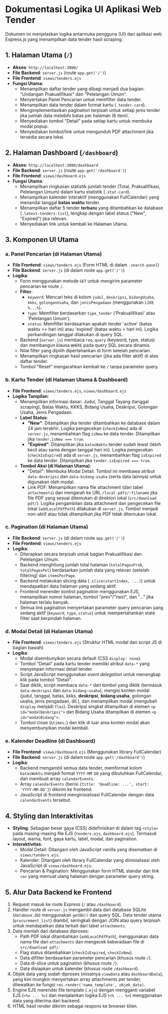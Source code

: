 # Dokumentasi Logika UI Aplikasi Web Tender

Dokumen ini menjelaskan logika antarmuka pengguna (UI) dari aplikasi web Express.js yang menampilkan data tender hasil scraping.

## 1. Halaman Utama (`/`)

*   **Akses**: `http://localhost:3000/`
*   **File Backend**: `server.js` (route `app.get('/')`)
*   **File Frontend**: `views/tenders.ejs`
*   **Fungsi Utama**:
    *   Menampilkan daftar tender yang dibagi menjadi dua bagian: "Undangan Prakualifikasi" dan "Pelelangan Umum".
    *   Menyertakan Panel Pencarian untuk memfilter data tender.
    *   Menampilkan data tender dalam format kartu (`.tender-card`).
    *   Mengimplementasikan pagination terpisah untuk setiap jenis tender jika jumlah data melebihi batas per halaman (6 item).
    *   Menyediakan tombol "Detail" pada setiap kartu untuk membuka modal popup.
    *   Menyediakan tombol/link untuk mengunduh PDF attachment jika tersedia secara lokal.

## 2. Halaman Dashboard (`/dashboard`)

*   **Akses**: `http://localhost:3000/dashboard`
*   **File Backend**: `server.js` (route `app.get('/dashboard')`)
*   **File Frontend**: `views/dashboard.ejs`
*   **Fungsi Utama**:
    *   Menampilkan ringkasan statistik jumlah tender (Total, Prakualifikasi, Pelelangan Umum) dalam kartu statistik (`.stat-card`).
    *   Menampilkan kalender interaktif (menggunakan FullCalendar) yang menandai tanggal **batas waktu** tender.
    *   Menampilkan daftar 5 tender **terbaru** yang ditambahkan ke database (`.latest-tenders-list`), lengkap dengan label status ("New", "Expired") jika relevan.
    *   Menyediakan link untuk kembali ke Halaman Utama.

## 3. Komponen UI Utama

### a. Panel Pencarian (di Halaman Utama)

*   **File Frontend**: `views/tenders.ejs` (Form HTML di dalam `.search-panel`)
*   **File Backend**: `server.js` (di dalam route `app.get('/')`)
*   **Logika**:
    *   Form menggunakan metode `GET` untuk mengirim parameter pencarian ke route `/`.
    *   **Filter**:
        *   `keyword`: Mencari teks di kolom `judul`, `deskripsi`, `bidangUsaha`, `kkks`, `golonganUsaha`, dan `jenisPengadaan` (menggunakan `LIKE %...%`).
        *   `type`: Memfilter berdasarkan `tipe_tender` ('Prakualifikasi' atau 'Pelelangan Umum').
        *   `status`: Memfilter berdasarkan apakah tender 'active' (batas waktu >= hari ini) atau 'expired' (batas waktu < hari ini). Logika perbandingan tanggal dilakukan di query SQL.
    *   Backend (`server.js`) membaca `req.query` (keyword, type, status) dan membangun klausa `WHERE` pada query SQL secara dinamis.
    *   Nilai filter yang dipilih dipertahankan di form setelah pencarian.
    *   Menampilkan ringkasan hasil pencarian (jika ada filter aktif) di atas daftar tender.
    *   Tombol "Reset" mengarahkan kembali ke `/` tanpa parameter query.

### b. Kartu Tender (di Halaman Utama & Dashboard)

*   **File Frontend**: `views/tenders.ejs`, `views/dashboard.ejs`
*   **Logika Tampilan**:
    *   Menampilkan informasi dasar: Judul, Tanggal Tayang (tanggal scraping), Batas Waktu, KKKS, Bidang Usaha, Deskripsi, Golongan Usaha, Jenis Pengadaan.
    *   **Label Status**:
        *   **"New"**: Ditampilkan jika tender ditambahkan ke database dalam 24 jam terakhir. Logika pengecekan (`checkIsNew`) ada di `server.js`, menambahkan flag `isNew` ke data tender. Ditampilkan jika `tender.isNew === true`.
        *   **"Expired"**: Ditampilkan jika `batasWaktu` tender sudah lewat (lebih kecil atau sama dengan tanggal hari ini). Logika pengecekan (`checkIsExpired`) ada di `server.js`, menambahkan flag `isExpired` ke data tender. Ditampilkan jika `tender.isExpired === true`.
    *   **Tombol Aksi (di Halaman Utama)**:
        *   "Detail": Membuka Modal Detail. Tombol ini membawa atribut `data-deskripsi` dan `data-bidang-usaha` (serta data lainnya) untuk digunakan oleh modal.
        *   Link PDF: Menampilkan nama file attachment (dari tabel `attachments`) dan mengarah ke URL `/local-pdfs/:filename` jika file PDF yang sesuai ditemukan di direktori lokal (`src/download pdf/`). Logika pengambilan data attachment dan pengecekan file lokal (`addLocalPdfPath`) dilakukan di `server.js`. Tombol menjadi non-aktif atau tidak ditampilkan jika PDF tidak ditemukan lokal.

### c. Pagination (di Halaman Utama)

*   **File Backend**: `server.js` (di dalam route `app.get('/')`)
*   **File Frontend**: `views/tenders.ejs`
*   **Logika**:
    *   Diterapkan secara terpisah untuk bagian Prakualifikasi dan Pelelangan Umum.
    *   Backend menghitung jumlah total halaman (`totalPagesPrak`, `totalPagesPel`) berdasarkan jumlah data yang relevan (setelah filtering) dan `itemsPerPage`.
    *   Backend melakukan slicing data (`.slice(startIndex, ...)`) untuk mendapatkan data halaman yang sedang aktif.
    *   Frontend merender kontrol pagination menggunakan EJS, menampilkan nomor halaman, tombol "prev"/"next", dan "..." jika halaman terlalu banyak.
    *   Semua link pagination menyertakan parameter query pencarian yang sedang aktif (`keyword`, `type`, `status`) untuk mempertahankan state filter saat berpindah halaman.

### d. Modal Detail (di Halaman Utama)

*   **File Frontend**: `views/tenders.ejs` (Struktur HTML modal dan script JS di bagian bawah)
*   **Logika**:
    *   Modal disembunyikan secara default (CSS `display: none`).
    *   Tombol "Detail" pada kartu tender memiliki atribut `data-*` yang menyimpan informasi detail tender.
    *   Script JavaScript menggunakan *event delegation* untuk menangkap klik pada tombol "Detail".
    *   Saat diklik, script membaca `data-*` dari tombol yang diklik (termasuk `data-deskripsi` dan `data-bidang-usaha`), mengisi konten modal (judul, tanggal, batas, kkks, **deskripsi**, **bidang usaha**, golongan usaha, jenis pengadaan, dll.), dan menampilkan modal (mengubah `display` menjadi `flex`). Deskripsi singkat ditampilkan di elemen `<p id="modalDeskripsi">` dan Bidang Usaha ditampilkan di elemen `<p id="modalBidang">`.
    *   Tombol close (`&times;`) dan klik di luar area konten modal akan menyembunyikan modal kembali.

### e. Kalender Deadline (di Dashboard)

*   **File Frontend**: `views/dashboard.ejs` (Menggunakan library FullCalendar)
*   **File Backend**: `server.js` (di dalam route `app.get('/dashboard')`)
*   **Logika**:
    *   Backend mengambil semua data tender, memformat kolom `batasWaktu` menjadi format `YYYY-MM-DD` yang dibutuhkan FullCalendar, dan membuat array `calendarEvents`.
    *   Array `calendarEvents` (berisi `{title: 'Deadline: ...', start: 'YYYY-MM-DD'}`) dikirim ke frontend.
    *   JavaScript di frontend menginisialisasi FullCalendar dengan data `calendarEvents` tersebut.

## 4. Styling dan Interaktivitas

*   **Styling**: Sebagian besar gaya (CSS) didefinisikan di dalam tag `<style>` pada masing-masing file EJS (`tenders.ejs`, `dashboard.ejs`). Termasuk layout, warna, font, gaya kartu, label, modal, dan pagination.
*   **Interaktivitas**:
    *   Modal Detail: Ditangani oleh JavaScript vanilla yang disematkan di `views/tenders.ejs`.
    *   Kalender: Ditangani oleh library FullCalendar yang diinisialisasi oleh JavaScript di `views/dashboard.ejs`.
    *   Pencarian & Pagination: Menggunakan form HTML standar dan link `<a>` yang memuat ulang halaman dengan parameter query string.

## 5. Alur Data Backend ke Frontend

1.  Request masuk ke route Express (`/` atau `/dashboard`).
2.  Handler route di `server.js` mengambil data dari database SQLite (`database.db`) menggunakan `getDb()` dan query SQL. Data tender utama (`procurement_list`) diambil, seringkali dengan JOIN atau query terpisah untuk mendapatkan data terkait dari tabel `attachments`.
3.  Data mentah dari database diproses:
    *   Path PDF lokal ditambahkan (`addLocalPdfPath`), menggunakan data nama file dari `attachments` dan mengecek keberadaan file di `src/download pdf/`.
    *   Flag status ditambahkan (`checkIsExpired`, `checkIsNew`).
    *   Data difilter berdasarkan parameter pencarian (khusus route `/`).
    *   Data di-slice untuk pagination (khusus route `/`).
    *   Data disiapkan untuk kalender (khusus route `/dashboard`).
4.  Objek data yang sudah diproses (misalnya `viewData` atau `dashboardData`), yang kini mungkin menyertakan array attachments per tender, dilewatkan ke fungsi `res.render('nama_template', objek_data)`.
5.  Engine EJS merender file template (`.ejs`) dengan mengganti variabel EJS (`<%= ... %>`) dan menjalankan logika EJS (`<% ... %>`) menggunakan data yang diterima dari backend.
6.  HTML hasil render dikirim sebagai respons ke browser klien. 